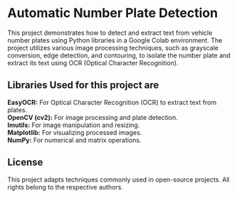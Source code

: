 # Automatic Number Plate Detection<br>
This project demonstrates how to detect and extract text from vehicle number plates using Python libraries in a Google Colab environment. The project utilizes various image processing techniques, such as grayscale conversion, edge detection, and contouring, to isolate the number plate and extract its text using OCR (Optical Character Recognition).<br>
## Libraries Used for this project are <br>
**EasyOCR:** For Optical Character Recognition (OCR) to extract text from plates.<br>
**OpenCV (cv2):** For image processing and plate detection.<br>
**Imutils:** For image manipulation and resizing.<br>
**Matplotlib:** For visualizing processed images.<br>
**NumPy:** For numerical and matrix operations.<br>


## License <br>
This project adapts techniques commonly used in open-source projects. All rights belong to the respective authors.
